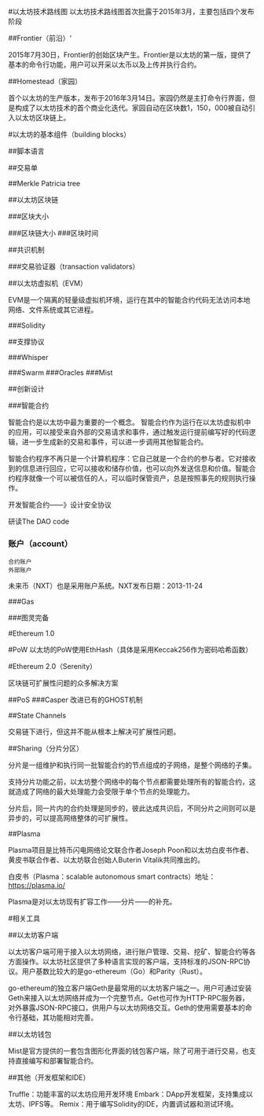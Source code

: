 #以太坊技术路线图
以太坊技术路线图首次批露于2015年3月，主要包括四个发布阶段

##Frontier（前沿）‘

2015年7月30日，Frontier的创始区块产生。Frontier是以太坊的第一版，提供了基本的命令行功能，用户可以开采以太币以及上传并执行合约。

##Homestead（家园）

首个以太坊的生产版本，发布于2016年3月14日。家园仍然是主打命令行界面，但是构成了以太坊技术的首个商业化迭代。家园自动在区块数1，150，000被自动引入以太坊区块链上。

#以太坊的基本组件（building blocks）

##脚本语言

##交易单

##Merkle Patricia tree

##以太坊区块链

###区块大小

###区块链大小
###区块时间

##共识机制

###交易验证器（transaction validators）

##以太坊虚拟机（EVM）

EVM是一个隔离的轻量级虚拟机环境，运行在其中的智能合约代码无法访问本地网络、文件系统或其它进程。

###Solidity


##支撑协议

###Whisper

###Swarm
###Oracles
###Mist

##创新设计

###智能合约

智能合约是以太坊中最为重要的一个概念。
智能合约作为运行在以太坊虚拟机中的应用，可以接受来自外部的交易请求和事件，通过触发运行提前编写好的代码逻辑，进一步生成新的交易和事件，可以进一步调用其他智能合约。


智能合约程序不再只是一个计算机程序：它自己就是一个合约的参与者。它对接收到的信息进行回应，它可以接收和储存价值，也可以向外发送信息和价值。智能合约程序就像一个可以被信任的人，可以临时保管资产，总是按照事先的规则执行操作。

开发智能合约——》设计安全协议

研读The DAO code

### 账户（account）

	合约账户
	外部账户

未来币（NXT）也是采用账户系统。NXT发布日期：2013-11-24

###Gas

###图灵完备


#Ethereum 1.0

#PoW
以太坊的PoW使用EthHash（具体是采用Keccak256作为密码哈希函数）

#Ethereum 2.0（Serenity）

区块链可扩展性问题的众多解决方案

##PoS
###Casper
改进已有的GHOST机制

##State Channels

交易链下进行，但这并不能从根本上解决可扩展性问题。

##Sharing（分片分区）

分片是一组维护和执行同一批智能合约的节点组成的子网络，是整个网络的子集。

支持分片功能之前，以太坊整个网络中的每个节点都需要处理所有的智能合约，这就造成了网络的最大处理能力会受限于单个节点的处理能力。

分片后，同一片内的合约处理是同步的，彼此达成共识后，不同分片之间则可以是异步的，可以提高网络整体的可扩展性。

##Plasma

Plasma项目是比特币闪电网络论文联合作者Joseph Poon和以太坊白皮书作者、黄皮书联合作者、以太坊联合创始人Buterin Vitalik共同推出的。

白皮书（Plasma：scalable autonomous smart contracts）地址：https://plasma.io/


Plasma是对以太坊现有扩容工作——分片——的补充。

#相关工具

##以太坊客户端

以太坊客户端可用于接入以太坊网络，进行账户管理、交易、挖矿、智能合约等各方面操作。以太坊社区提供了多种语言实现的客户端，支持标准的JSON-RPC协议。用户基数比较大的是go-ethereum（Go）和Parity（Rust）。

go-ethereum的独立客户端Geth是最常用的以太坊客户端之一。用户可通过安装Geth来接入以太坊网络并成为一个完整节点。Get也可作为HTTP-RPC服务器，对外暴露JSON-RPC接口，供用户与以太坊网络交互。Geth的使用需要基本的命令行基础，其功能相对完善。

##以太坊钱包

Mist是官方提供的一套包含图形化界面的钱包客户端，除了可用于进行交易，也支持直接编写和部署智能合约。


##其他（开发框架和IDE）

Truffle：功能丰富的以太坊应用开发环境
Embark：DApp开发框架，支持集成以太坊、IPFS等。
Remix：用于编写Solidity的IDE，内置调试器和测试环境。


